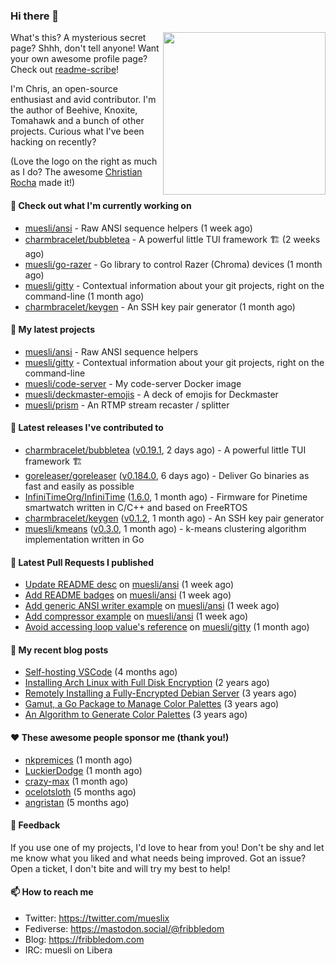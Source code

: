 ### Hi there 👋

<img align="right" src="https://raw.githubusercontent.com/muesli/muesli/master/assets/termenv.png" width="260">

What's this? A mysterious secret page? Shhh, don't tell anyone!
Want your own awesome profile page? Check out [readme-scribe](https://github.com/muesli/readme-scribe)!

I'm Chris, an open-source enthusiast and avid contributor. I'm the author of Beehive, Knoxite, Tomahawk and a bunch
of other projects. Curious what I've been hacking on recently?

(Love the logo on the right as much as I do? The awesome [Christian Rocha](https://github.com/meowgorithm/) made it!)

#### 👷 Check out what I'm currently working on

- [muesli/ansi](https://github.com/muesli/ansi) - Raw ANSI sequence helpers (1 week ago)
- [charmbracelet/bubbletea](https://github.com/charmbracelet/bubbletea) - A powerful little TUI framework 🏗 (2 weeks ago)
- [muesli/go-razer](https://github.com/muesli/go-razer) - Go library to control Razer (Chroma) devices (1 month ago)
- [muesli/gitty](https://github.com/muesli/gitty) - Contextual information about your git projects, right on the command-line (1 month ago)
- [charmbracelet/keygen](https://github.com/charmbracelet/keygen) - An SSH key pair generator (1 month ago)

#### 🌱 My latest projects

- [muesli/ansi](https://github.com/muesli/ansi) - Raw ANSI sequence helpers
- [muesli/gitty](https://github.com/muesli/gitty) - Contextual information about your git projects, right on the command-line
- [muesli/code-server](https://github.com/muesli/code-server) - My code-server Docker image
- [muesli/deckmaster-emojis](https://github.com/muesli/deckmaster-emojis) - A deck of emojis for Deckmaster
- [muesli/prism](https://github.com/muesli/prism) - An RTMP stream recaster / splitter

#### 🔭 Latest releases I've contributed to

- [charmbracelet/bubbletea](https://github.com/charmbracelet/bubbletea) ([v0.19.1](https://github.com/charmbracelet/bubbletea/releases/tag/v0.19.1), 2 days ago) - A powerful little TUI framework 🏗
- [goreleaser/goreleaser](https://github.com/goreleaser/goreleaser) ([v0.184.0](https://github.com/goreleaser/goreleaser/releases/tag/v0.184.0), 6 days ago) - Deliver Go binaries as fast and easily as possible
- [InfiniTimeOrg/InfiniTime](https://github.com/InfiniTimeOrg/InfiniTime) ([1.6.0](https://github.com/InfiniTimeOrg/InfiniTime/releases/tag/1.6.0), 1 month ago) - Firmware for Pinetime smartwatch written in C/C&#43;&#43; and based on FreeRTOS
- [charmbracelet/keygen](https://github.com/charmbracelet/keygen) ([v0.1.2](https://github.com/charmbracelet/keygen/releases/tag/v0.1.2), 1 month ago) - An SSH key pair generator
- [muesli/kmeans](https://github.com/muesli/kmeans) ([v0.3.0](https://github.com/muesli/kmeans/releases/tag/v0.3.0), 1 month ago) - k-means clustering algorithm implementation written in Go

#### 🔨 Latest Pull Requests I published

- [Update README desc](https://github.com/muesli/ansi/pull/4) on [muesli/ansi](https://github.com/muesli/ansi) (1 week ago)
- [Add README badges](https://github.com/muesli/ansi/pull/3) on [muesli/ansi](https://github.com/muesli/ansi) (1 week ago)
- [Add generic ANSI writer example](https://github.com/muesli/ansi/pull/2) on [muesli/ansi](https://github.com/muesli/ansi) (1 week ago)
- [Add compressor example](https://github.com/muesli/ansi/pull/1) on [muesli/ansi](https://github.com/muesli/ansi) (1 week ago)
- [Avoid accessing loop value&#39;s reference](https://github.com/muesli/gitty/pull/18) on [muesli/gitty](https://github.com/muesli/gitty) (1 month ago)

#### 📜 My recent blog posts

- [Self-hosting VSCode](https://fribbledom.com/posts/selfhosting-vscode/) (4 months ago)
- [Installing Arch Linux with Full Disk Encryption](https://fribbledom.com/posts/encrypted-arch-install/) (2 years ago)
- [Remotely Installing a Fully-Encrypted Debian Server](https://fribbledom.com/posts/encrypted-remote-debian-install/) (3 years ago)
- [Gamut, a Go Package to Manage Color Palettes](https://fribbledom.com/posts/gamut-package-to-handle-color-palettes/) (3 years ago)
- [An Algorithm to Generate Color Palettes](https://fribbledom.com/posts/an-algorithm-to-generate-color-palettes/) (3 years ago)

#### ❤️ These awesome people sponsor me (thank you!)

- [nkpremices](https://github.com/nkpremices) (1 month ago)
- [LuckierDodge](https://github.com/LuckierDodge) (1 month ago)
- [crazy-max](https://github.com/crazy-max) (1 month ago)
- [ocelotsloth](https://github.com/ocelotsloth) (5 months ago)
- [angristan](https://github.com/angristan) (5 months ago)

#### 💬 Feedback

If you use one of my projects, I'd love to hear from you! Don't be shy and let me know what you liked
and what needs being improved. Got an issue? Open a ticket, I don't bite and will try my best to help!

#### 📫 How to reach me

- Twitter: https://twitter.com/mueslix
- Fediverse: https://mastodon.social/@fribbledom
- Blog: https://fribbledom.com
- IRC: muesli on Libera

